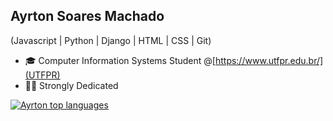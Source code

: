 
## Ayrton Soares Machado
(Javascript | Python | Django | HTML | CSS | Git) 
- 🎓 Computer Information Systems Student @[https://www.utfpr.edu.br/](UTFPR)
- 🐱‍👤 Strongly Dedicated


<div align="left">
 
[![Ayrton top languages](https://github-readme-stats.vercel.app/api/top-langs/?username=Ayrton-Machado&theme=blue-white)](https://github.com/anuraghazra/github-readme-stats)
 
 </div>
